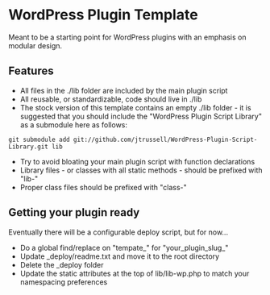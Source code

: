 WordPress Plugin Template
=========================

Meant to be a starting point for WordPress plugins with an emphasis on modular design.

Features
--------
* All files in the ./lib folder are included by the main plugin script
* All reusable, or standardizable, code should live in ./lib
* The stock version of this template contains an empty ./lib folder - it is suggested 
that you should include the "WordPress Plugin Script Library" as a submodule here as 
follows:

~~~
git submodule add git://github.com/jtrussell/WordPress-Plugin-Script-Library.git lib
~~~

* Try to avoid bloating your main plugin script with function declarations
* Library files - or classes with all static methods - should be prefixed with "lib-"
* Proper class files should be prefixed with "class-"

Getting your plugin ready
-------------------------
Eventually there will be a configurable deploy script, but for now...

* Do a global find/replace on "tempate_" for "your_plugin_slug_"
* Update _deploy/readme.txt and move it to the root directory
* Delete the _deploy folder
* Update the static attributes at the top of lib/lib-wp.php to match your namespacing preferences
